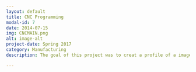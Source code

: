 ```yaml
---
layout: default
title: CNC Programming
modal-id: 7
date: 2014-07-15
img: CNCMAIN.png
alt: image-alt
project-date: Spring 2017
category: Manufacturing
description: The goal of this project was to creat a profile of a image in PTC Creo and then write the G&N code for it to be CNC machined. The image was constrained to a 5inch by 5inch by 1inch block of plastic and was required to have four holes drilled in each corner along with the image being encompassed by a circle. Once the G-Code was written it was ran through a test program to check for errors and tool path faults. Then the CNC machine was set up, zeroed, and ran by the student. Results were not as expected, tooling that was provided was incorrect, leveling bars were not level, and feed speeds and spindle RPM were not changable.

---
```

